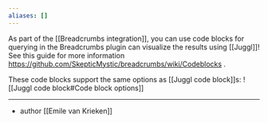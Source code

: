 ```yaml
---
aliases: []
---
```


As part of the [[Breadcrumbs integration]], you can use code blocks for querying in the Breadcrumbs plugin can visualize the results using [[Juggl]]! See this guide for more information https://github.com/SkepticMystic/breadcrumbs/wiki/Codeblocks . 

These code blocks support the same options as [[Juggl code block]]s:
![[Juggl code block#Code block options]]

--- 

- author [[Emile van Krieken]]